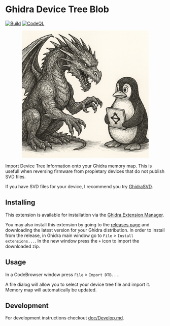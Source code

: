 # Ghidra Device Tree Blob

[![Build](https://github.com/antoniovazquezblanco/GhidraDeviceTreeBlob/actions/workflows/main.yml/badge.svg)](https://github.com/antoniovazquezblanco/GhidraDeviceTreeBlob/actions/workflows/main.yml)
[![CodeQL](https://github.com/antoniovazquezblanco/GhidraDeviceTreeBlob/actions/workflows/codeql.yml/badge.svg)](https://github.com/antoniovazquezblanco/GhidraDeviceTreeBlob/actions/workflows/codeql.yml)

<p align="center">
  <img width="400" src="doc/logo.png" alt="A fierce dragon looking with intent at a Linux penguin holding a binary tree.">
</p>

Import Device Tree Information onto your Ghidra memory map. This is usefull when reversing firmware from propietary devices that do not publish SVD files.

If you have SVD files for your device, I recommend you try [GhidraSVD](https://github.com/antoniovazquezblanco/GhidraSVD).

## Installing

This extension is available for installation via the [Ghidra Extension Manager](https://github.com/antoniovazquezblanco/GhidraExtensionManager).

You may also install this extension by going to the [releases page](https://github.com/antoniovazquezblanco/GhidraDeviceTreeBlob/releases) and downloading the latest version for your Ghidra distribution. In order to install from the release, in Ghidra main window go to `File` > `Install extensions...`. In the new window press the `+` icon to import the downloaded zip.

## Usage

In a CodeBrowser window press `File` > `Import DTB...`.

A file dialog will allow you to select your device tree file and import it. Memory map will automatically be updated.

## Development

For development instructions checkout [doc/Develop.md](doc/Develop.md).
